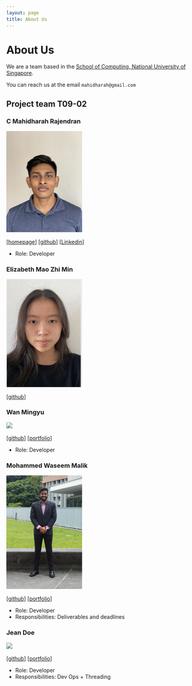 ```yaml
---
layout: page
title: About Us
---
```

# About Us

We are a team based in the [School of Computing, National University of Singapore](http://www.comp.nus.edu.sg).

You can reach us at the email `mahidharah@gmail.com`

## Project team T09-02

### C Mahidharah Rajendran

<img src="images/mahidharah.png" width="200px">

[[homepage](http://www.comp.nus.edu.sg/~damithch)]
[[github](https://github.com/Mahidharah)]
[[Linkedin](https://www.linkedin.com/in/mahidharah/)]

* Role: Developer

### Elizabeth Mao Zhi Min

<img src="images/emzm2023.png" width="200px">

[[github](http://github.com/emzm2023)]


### Wan Mingyu

<img src="images/mingyu-wan.png" width="200px">

[[github](http://github.com/mingyu-wan)]
[[portfolio](team/waseemingly.md)]

* Role: Developer

### Mohammed Waseem Malik

<img src="images/waseemingly.png" width="200px">

[[github](http://github.com/waseemingly)] [[portfolio](team/waseemingly.md)]

* Role: Developer
* Responsibilities: Deliverables and deadlines

### Jean Doe

<img src="images/johndoe.png" width="200px">

[[github](http://github.com/johndoe)]
[[portfolio](team/waseemingly.md)]

* Role: Developer
* Responsibilities: Dev Ops + Threading
